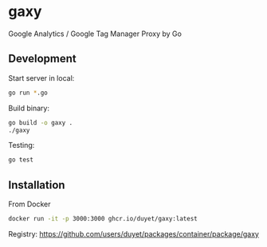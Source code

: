 # gaxy

Google Analytics / Google Tag Manager Proxy by Go

## Development

Start server in local:

```sh
go run *.go
```

Build binary:

```sh
go build -o gaxy .
./gaxy
```

Testing:

```sh
go test
```

## Installation

From Docker

```sh
docker run -it -p 3000:3000 ghcr.io/duyet/gaxy:latest
```

Registry: https://github.com/users/duyet/packages/container/package/gaxy
